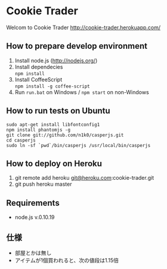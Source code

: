 # Cookie Trader

Welcom to Cookie Trader
http://cookie-trader.herokuapp.com/

## How to prepare develop environment
1. Install node.js (http://nodejs.org/)
2. Install dependecies  
```npm install```
3. Install CoffeeScript  
```npm install -g coffee-script```
4. Run ```run.bat``` on Windows / ```npm start``` on non-Windows

## How to run tests on Ubuntu
    sudo apt-get install libfontconfig1
    npm install phantomjs -g
    git clone git://github.com/n1k0/casperjs.git
    cd casperjs
    sudo ln -sf `pwd`/bin/casperjs /usr/local/bin/casperjs

## How to deploy on Heroku
1. git remote add heroku git@heroku.com:cookie-trader.git
1. git push heroku master

## Requirements

- node.js v.0.10.19

## 仕様

- 部屋とかは無し
- アイテムが1個買われると、次の値段は1.15倍
